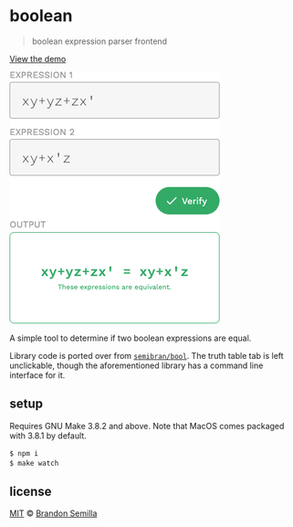 # boolean
> boolean expression parser frontend

[View the demo][demo]

![boolean](./equal.png)

A simple tool to determine if two boolean expressions are equal.

Library code is ported over from [`semibran/bool`][bool]. The truth table tab is left unclickable, though the aforementioned library has a command line interface for it.

## setup
Requires GNU Make 3.8.2 and above. Note that MacOS comes packaged with 3.8.1 by default.
```sh
$ npm i
$ make watch
```

## license
[MIT](https://opensource.org/licenses/MIT) © [Brandon Semilla](https://git.io/semibran)

[bool]: https://github.com/semibran/bool
[demo]: https://semibran.github.io/boolean
